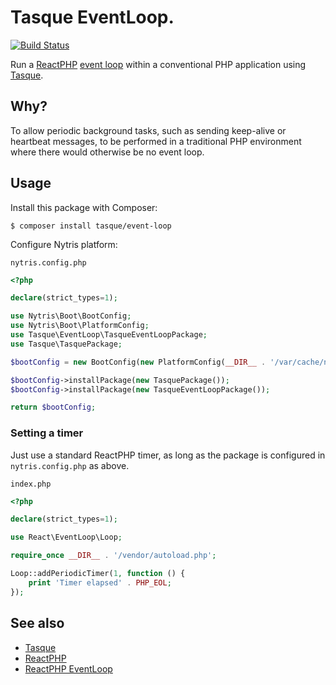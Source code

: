 # Tasque EventLoop.

[![Build Status](https://github.com/nytris/tasque-event-loop/workflows/CI/badge.svg)](https://github.com/nytris/tasque-event-loop/actions?query=workflow%3ACI)

Run a [ReactPHP][2] [event loop][3] within a conventional PHP application using [Tasque][1].

## Why?
To allow periodic background tasks, such as sending keep-alive or heartbeat messages,
to be performed in a traditional PHP environment where there would otherwise be no event loop.

## Usage
Install this package with Composer:

```shell
$ composer install tasque/event-loop
```

Configure Nytris platform:

`nytris.config.php`

```php
<?php

declare(strict_types=1);

use Nytris\Boot\BootConfig;
use Nytris\Boot\PlatformConfig;
use Tasque\EventLoop\TasqueEventLoopPackage;
use Tasque\TasquePackage;

$bootConfig = new BootConfig(new PlatformConfig(__DIR__ . '/var/cache/nytris/'));

$bootConfig->installPackage(new TasquePackage());
$bootConfig->installPackage(new TasqueEventLoopPackage());

return $bootConfig;
```

### Setting a timer

Just use a standard ReactPHP timer, as long as the package is configured in `nytris.config.php` as above.

`index.php`

```php
<?php

declare(strict_types=1);

use React\EventLoop\Loop;

require_once __DIR__ . '/vendor/autoload.php';

Loop::addPeriodicTimer(1, function () {
    print 'Timer elapsed' . PHP_EOL;
});
```

## See also
- [Tasque][1]
- [ReactPHP][2]
- [ReactPHP EventLoop][3]

[1]: https://github.com/nytris/tasque
[2]: https://reactphp.org/
[3]: https://github.com/reactphp/event-loop
